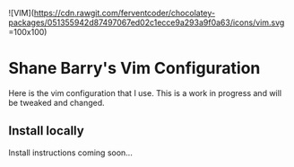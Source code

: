 ![VIM](https://cdn.rawgit.com/ferventcoder/chocolatey-packages/051355942d87497067ed02c1ecce9a293a9f0a63/icons/vim.svg =100x100)

# Shane Barry's Vim Configuration

Here is the vim configuration that I use. This is a work in progress and will be tweaked and changed.

## Install locally

Install instructions coming soon...
